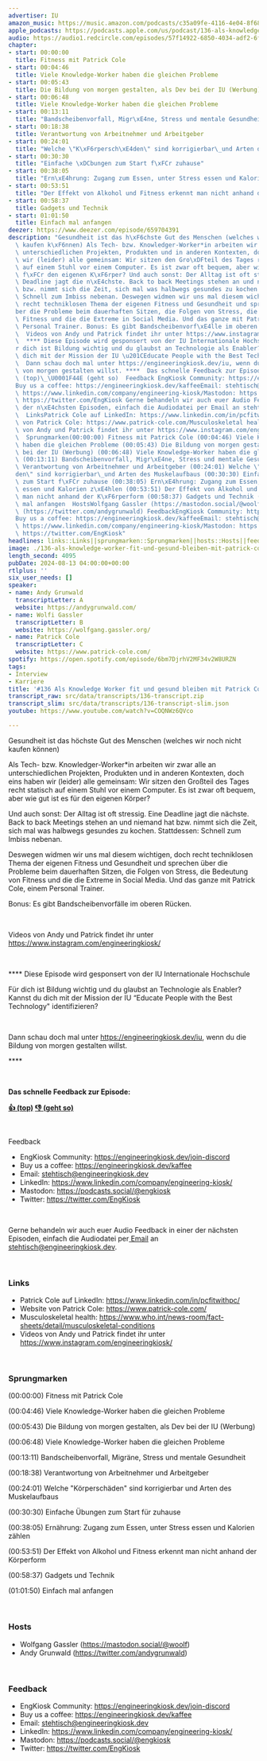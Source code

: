 ```yaml
---
advertiser: IU
amazon_music: https://music.amazon.com/podcasts/c35a09fe-4116-4e04-8f68-77d61b112e46/episodes/326060d6-9619-4ae8-89f4-bd59a4390ec3/engineering-kiosk-136-als-knowledge-worker-fit-und-gesund-bleiben-mit-patrick-cole
apple_podcasts: https://podcasts.apple.com/us/podcast/136-als-knowledge-worker-fit-und-gesund-bleiben-mit/id1603082924?i=1000665104869&uo=4
audio: https://audio1.redcircle.com/episodes/57f14922-6850-4034-adf2-6f922ac24b18/stream.mp3
chapter:
- start: 00:00:00
  title: Fitness mit Patrick Cole
- start: 00:04:46
  title: Viele Knowledge-Worker haben die gleichen Probleme
- start: 00:05:43
  title: Die Bildung von morgen gestalten, als Dev bei der IU (Werbung)
- start: 00:06:48
  title: Viele Knowledge-Worker haben die gleichen Probleme
- start: 00:13:11
  title: "Bandscheibenvorfall, Migr\xE4ne, Stress und mentale Gesundheit"
- start: 00:18:38
  title: Verantwortung von Arbeitnehmer und Arbeitgeber
- start: 00:24:01
  title: "Welche \"K\xF6rpersch\xE4den\" sind korrigierbar\_und Arten des Muskelaufbaus"
- start: 00:30:30
  title: "Einfache \xDCbungen zum Start f\xFCr zuhause"
- start: 00:38:05
  title: "Ern\xE4hrung: Zugang zum Essen, unter Stress essen und Kalorien z\xE4hlen"
- start: 00:53:51
  title: "Der Effekt von Alkohol und Fitness erkennt man nicht anhand der K\xF6rperform"
- start: 00:58:37
  title: Gadgets und Technik
- start: 01:01:50
  title: Einfach mal anfangen
deezer: https://www.deezer.com/episode/659704391
description: "Gesundheit ist das h\xF6chste Gut des Menschen (welches wir noch nicht\
  \ kaufen k\xF6nnen) Als Tech- bzw. Knowledger-Worker*in arbeiten wir zwar alle an\
  \ unterschiedlichen Projekten, Produkten und in anderen Kontexten, doch eins haben\
  \ wir (leider) alle gemeinsam: Wir sitzen den Gro\xDFteil des Tages recht statisch\
  \ auf einem Stuhl vor einem Computer. Es ist zwar oft bequem, aber wie gut ist es\
  \ f\xFCr den eigenen K\xF6rper? Und auch sonst: Der Alltag ist oft stressig. Eine\
  \ Deadline jagt die n\xE4chste. Back to back Meetings stehen an und niemand hat\
  \ bzw. nimmt sich die Zeit, sich mal was halbwegs gesundes zu kochen. Stattdessen:\
  \ Schnell zum Imbiss nebenan. Deswegen widmen wir uns mal diesem wichtigen, doch\
  \ recht techniklosen Thema der eigenen Fitness und Gesundheit und sprechen \xFC\
  ber die Probleme beim dauerhaften Sitzen, die Folgen von Stress, die Bedeutung von\
  \ Fitness und die die Extreme in Social Media. Und das ganze mit Patrick Cole, einem\
  \ Personal Trainer. Bonus: Es gibt Bandscheibenvorf\xE4lle im oberen R\xFCcken.\
  \  Videos von Andy und Patrick findet ihr unter https://www.instagram.com/engineeringkiosk/\
  \  **** Diese Episode wird gesponsert von der IU Internationale Hochschule F\xFC\
  r dich ist Bildung wichtig und du glaubst an Technologie als Enabler? Kannst du\
  \ dich mit der Mission der IU \u201CEducate People with the Best Technology\" identifizieren?\
  \  Dann schau doch mal unter https://engineeringkiosk.dev/iu, wenn du die Bildung\
  \ von morgen gestalten willst. ****  Das schnelle Feedback zur Episode: \U0001F44D\
  \ (top)\_\U0001F44E (geht so)  Feedback EngKiosk Community: https://engineeringkiosk.dev/join-discord\_\
  Buy us a coffee: https://engineeringkiosk.dev/kaffeeEmail: stehtisch@engineeringkiosk.devLinkedIn:\
  \ https://www.linkedin.com/company/engineering-kiosk/Mastodon: https://podcasts.social/@engkioskTwitter:\
  \ https://twitter.com/EngKiosk Gerne behandeln wir auch euer Audio Feedback in einer\
  \ der n\xE4chsten Episoden, einfach die Audiodatei per Email an stehtisch@engineeringkiosk.dev.\
  \  LinksPatrick Cole auf LinkedIn: https://www.linkedin.com/in/pcfitwithpc/Website\
  \ von Patrick Cole: https://www.patrick-cole.com/Musculoskeletal health: https://www.who.int/news-room/fact-sheets/detail/musculoskeletal-conditionsVideos\
  \ von Andy und Patrick findet ihr unter https://www.instagram.com/engineeringkiosk/\
  \  Sprungmarken(00:00:00) Fitness mit Patrick Cole (00:04:46) Viele Knowledge-Worker\
  \ haben die gleichen Probleme (00:05:43) Die Bildung von morgen gestalten, als Dev\
  \ bei der IU (Werbung) (00:06:48) Viele Knowledge-Worker haben die gleichen Probleme\
  \ (00:13:11) Bandscheibenvorfall, Migr\xE4ne, Stress und mentale Gesundheit (00:18:38)\
  \ Verantwortung von Arbeitnehmer und Arbeitgeber (00:24:01) Welche \"K\xF6rpersch\xE4\
  den\" sind korrigierbar\_und Arten des Muskelaufbaus (00:30:30) Einfache \xDCbungen\
  \ zum Start f\xFCr zuhause (00:38:05) Ern\xE4hrung: Zugang zum Essen, unter Stress\
  \ essen und Kalorien z\xE4hlen (00:53:51) Der Effekt von Alkohol und Fitness erkennt\
  \ man nicht anhand der K\xF6rperform (00:58:37) Gadgets und Technik (01:01:50) Einfach\
  \ mal anfangen  HostsWolfgang Gassler (https://mastodon.social/@woolf)Andy Grunwald\
  \ (https://twitter.com/andygrunwald) FeedbackEngKiosk Community: https://engineeringkiosk.dev/join-discord\_\
  Buy us a coffee: https://engineeringkiosk.dev/kaffeeEmail: stehtisch@engineeringkiosk.devLinkedIn:\
  \ https://www.linkedin.com/company/engineering-kiosk/Mastodon: https://podcasts.social/@engkioskTwitter:\
  \ https://twitter.com/EngKiosk"
headlines: links::Links||sprungmarken::Sprungmarken||hosts::Hosts||feedback::Feedback
image: ./136-als-knowledge-worker-fit-und-gesund-bleiben-mit-patrick-cole.jpg
length_second: 4095
pubDate: 2024-08-13 04:00:00+00:00
rtlplus: ''
six_user_needs: []
speaker:
- name: Andy Grunwald
  transcriptLetter: A
  website: https://andygrunwald.com/
- name: Wolfi Gassler
  transcriptLetter: B
  website: https://wolfgang.gassler.org/
- name: Patrick Cole
  transcriptLetter: C
  website: https://www.patrick-cole.com/
spotify: https://open.spotify.com/episode/6bm7DjrhV2MF34v2W8URZN
tags:
- Interview
- Karriere
title: '#136 Als Knowledge Worker fit und gesund bleiben mit Patrick Cole'
transcript_raw: src/data/transcripts/136-transcript.zip
transcript_slim: src/data/transcripts/136-transcript-slim.json
youtube: https://www.youtube.com/watch?v=COQNWz6QVco

---
```

<p>Gesundheit ist das höchste Gut des Menschen (welches wir noch nicht kaufen können)</p><p>Als Tech- bzw. Knowledger-Worker*in arbeiten wir zwar alle an unterschiedlichen Projekten, Produkten und in anderen Kontexten, doch eins haben wir (leider) alle gemeinsam: Wir sitzen den Großteil des Tages recht statisch auf einem Stuhl vor einem Computer. Es ist zwar oft bequem, aber wie gut ist es für den eigenen Körper?</p><p>Und auch sonst: Der Alltag ist oft stressig. Eine Deadline jagt die nächste. Back to back Meetings stehen an und niemand hat bzw. nimmt sich die Zeit, sich mal was halbwegs gesundes zu kochen. Stattdessen: Schnell zum Imbiss nebenan.</p><p>Deswegen widmen wir uns mal diesem wichtigen, doch recht techniklosen Thema der eigenen Fitness und Gesundheit und sprechen über die Probleme beim dauerhaften Sitzen, die Folgen von Stress, die Bedeutung von Fitness und die die Extreme in Social Media. Und das ganze mit Patrick Cole, einem Personal Trainer.</p><p>Bonus: Es gibt Bandscheibenvorfälle im oberen Rücken.</p><p><br></p><p>Videos von Andy und Patrick findet ihr unter <a href="https://www.instagram.com/engineeringkiosk/" rel="nofollow">https://www.instagram.com/engineeringkiosk/</a></p><p><br></p><p>**** Diese Episode wird gesponsert von der IU Internationale Hochschule</p><p>Für dich ist Bildung wichtig und du glaubst an Technologie als Enabler? Kannst du dich mit der Mission der IU “Educate People with the Best Technology&#34; identifizieren?</p><p><br></p><p>Dann schau doch mal unter <a href="https://engineeringkiosk.dev/iu">https://engineeringkiosk.dev/iu</a>, wenn du die Bildung von morgen gestalten willst.</p><p>****</p><p><br></p><p><strong>Das schnelle Feedback zur Episode:</strong></p><p><a href="https://api.openpodcast.dev/feedback/136/upvote" rel="nofollow"><strong>👍 (top)</strong></a><strong> </strong><a href="https://api.openpodcast.dev/feedback/136/downvote" rel="nofollow"><strong>👎 (geht so)</strong></a></p><p><br></p><p>Feedback</p><ul><li>EngKiosk Community: <a href="https://engineeringkiosk.dev/join-discord">https://engineeringkiosk.dev/join-discord</a> </li><li>Buy us a coffee: <a href="https://engineeringkiosk.dev/kaffee">https://engineeringkiosk.dev/kaffee</a></li><li>Email: <a href="mailto:stehtisch@engineeringkiosk.dev" rel="nofollow">stehtisch@engineeringkiosk.dev</a></li><li>LinkedIn: <a href="https://www.linkedin.com/company/engineering-kiosk/" rel="nofollow">https://www.linkedin.com/company/engineering-kiosk/</a></li><li>Mastodon: <a href="https://podcasts.social/@engkiosk" rel="nofollow">https://podcasts.social/@engkiosk</a></li><li>Twitter: <a href="https://twitter.com/EngKiosk" rel="nofollow">https://twitter.com/EngKiosk</a></li></ul><p><br></p><p>Gerne behandeln wir auch euer Audio Feedback in einer der nächsten Episoden, einfach die Audiodatei per<a href="https://engineeringkiosk.dev/kontakt/"> Email</a> an <a href="mailto:stehtisch@engineeringkiosk.dev" rel="nofollow">stehtisch@engineeringkiosk.dev</a>.</p><p><br></p><h3 id="links">Links</h3><ul><li>Patrick Cole auf LinkedIn: <a href="https://www.linkedin.com/in/pcfitwithpc/" rel="nofollow">https://www.linkedin.com/in/pcfitwithpc/</a></li><li>Website von Patrick Cole: <a href="https://www.patrick-cole.com/" rel="nofollow">https://www.patrick-cole.com/</a></li><li>Musculoskeletal health: <a href="https://www.who.int/news-room/fact-sheets/detail/musculoskeletal-conditions" rel="nofollow">https://www.who.int/news-room/fact-sheets/detail/musculoskeletal-conditions</a></li><li>Videos von Andy und Patrick findet ihr unter <a href="https://www.instagram.com/engineeringkiosk/" rel="nofollow">https://www.instagram.com/engineeringkiosk/</a> </li></ul><p><br></p><h3 id="sprungmarken">Sprungmarken</h3><p>(00:00:00) Fitness mit Patrick Cole</p><p>(00:04:46) Viele Knowledge-Worker haben die gleichen Probleme</p><p>(00:05:43) Die Bildung von morgen gestalten, als Dev bei der IU (Werbung)</p><p>(00:06:48) Viele Knowledge-Worker haben die gleichen Probleme</p><p>(00:13:11) Bandscheibenvorfall, Migräne, Stress und mentale Gesundheit</p><p>(00:18:38) Verantwortung von Arbeitnehmer und Arbeitgeber</p><p>(00:24:01) Welche &#34;Körperschäden&#34; sind korrigierbar und Arten des Muskelaufbaus</p><p>(00:30:30) Einfache Übungen zum Start für zuhause</p><p>(00:38:05) Ernährung: Zugang zum Essen, unter Stress essen und Kalorien zählen</p><p>(00:53:51) Der Effekt von Alkohol und Fitness erkennt man nicht anhand der Körperform</p><p>(00:58:37) Gadgets und Technik</p><p>(01:01:50) Einfach mal anfangen</p><p><br></p><h3 id="hosts">Hosts</h3><ul><li>Wolfgang Gassler (<a href="https://mastodon.social/@woolf" rel="nofollow">https://mastodon.social/@woolf</a>)</li><li>Andy Grunwald (<a href="https://twitter.com/andygrunwald" rel="nofollow">https://twitter.com/andygrunwald</a>)</li></ul><p><br></p><h3 id="feedback">Feedback</h3><ul><li>EngKiosk Community: <a href="https://engineeringkiosk.dev/join-discord">https://engineeringkiosk.dev/join-discord</a> </li><li>Buy us a coffee: <a href="https://engineeringkiosk.dev/kaffee">https://engineeringkiosk.dev/kaffee</a></li><li>Email: <a href="mailto:stehtisch@engineeringkiosk.dev" rel="nofollow">stehtisch@engineeringkiosk.dev</a></li><li>LinkedIn: <a href="https://www.linkedin.com/company/engineering-kiosk/" rel="nofollow">https://www.linkedin.com/company/engineering-kiosk/</a></li><li>Mastodon: <a href="https://podcasts.social/@engkiosk" rel="nofollow">https://podcasts.social/@engkiosk</a></li><li>Twitter: <a href="https://twitter.com/EngKiosk" rel="nofollow">https://twitter.com/EngKiosk</a></li></ul>